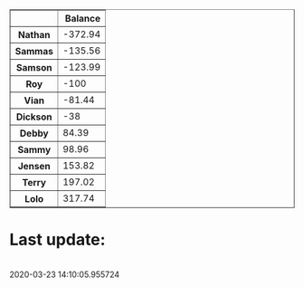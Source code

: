 <table border="1" class="dataframe">
  <thead>
    <tr style="text-align: right;">
      <th></th>
      <th>Balance</th>
    </tr>
  </thead>
  <tbody>
    <tr>
      <th>Nathan</th>
      <td>-372.94</td>
    </tr>
    <tr>
      <th>Sammas</th>
      <td>-135.56</td>
    </tr>
    <tr>
      <th>Samson</th>
      <td>-123.99</td>
    </tr>
    <tr>
      <th>Roy</th>
      <td>-100</td>
    </tr>
    <tr>
      <th>Vian</th>
      <td>-81.44</td>
    </tr>
    <tr>
      <th>Dickson</th>
      <td>-38</td>
    </tr>
    <tr>
      <th>Debby</th>
      <td>84.39</td>
    </tr>
    <tr>
      <th>Sammy</th>
      <td>98.96</td>
    </tr>
    <tr>
      <th>Jensen</th>
      <td>153.82</td>
    </tr>
    <tr>
      <th>Terry</th>
      <td>197.02</td>
    </tr>
    <tr>
      <th>Lolo</th>
      <td>317.74</td>
    </tr>
  </tbody>
</table><H1>Last update:</h1><br>2020-03-23 14:10:05.955724